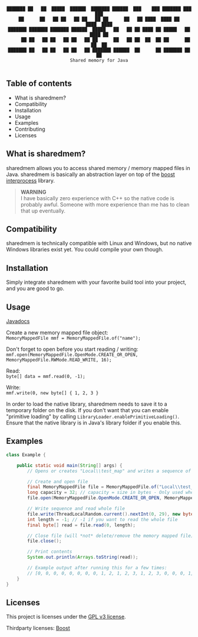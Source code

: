 <div style="text-align: center;">
    <pre><code>
███████ ██   ██  █████  ██████  ███████ ██████  ███    ███ ███████ ███    ███
██      ██   ██ ██   ██ ██   ██ ██      ██   ██ ████  ████ ██      ████  ████
███████ ███████ ███████ ██████  █████   ██   ██ ██ ████ ██ █████   ██ ████ ██
     ██ ██   ██ ██   ██ ██   ██ ██      ██   ██ ██  ██  ██ ██      ██  ██  ██
███████ ██   ██ ██   ██ ██   ██ ███████ ██████  ██      ██ ███████ ██      ██
Shared memory for Java
    </code></pre>
</div>

## Table of contents

- What is sharedmem?
- Compatibility
- Installation
- Usage
- Examples
- Contributing
- Licenses

## What is sharedmem?

sharedmem allows you to access shared memory / memory mapped files in Java. sharedmem is basically an abstraction layer on top of
the [boost interprocess](https://www.boost.org/doc/libs/1_76_0/doc/html/interprocess.html) library.

> **WARNING**\
> I have basically zero experience with C++ so the native code is probably awful. Someone with more experience than me has to clean that up eventually.

## Compatibility

sharedmem is technically compatible with Linux and Windows, but no native Windows libraries exist yet. You could compile your own though.

## Installation

Simply integrate sharedmem with your favorite build tool into your project, and you are good to go.

## Usage

[Javadocs](https://cerus.dev/api/sharedmem)

Create a new memory mapped file object:\
`MemoryMappedFile mmf = MemoryMappedFile.of("name");`

Don't forget to open before you start reading / writing:\
`mmf.open(MemoryMappedFile.OpenMode.CREATE_OR_OPEN, MemoryMappedFile.RWMode.READ_WRITE, 16);`

Read:\
`byte[] data = mmf.read(0, -1);`

Write:\
`mmf.write(0, new byte[] { 1, 2, 3 }`

In order to load the native library, sharedmem needs to save it to a temporary folder on the disk. If you don't want that you can enable "primitive
loading" by calling `LibraryLoader.enablePrimitiveLoading()`. Ensure that the native library is in Java's library folder if you enable this.

## Examples

```java
class Example {

    public static void main(String[] args) {
        // Opens or creates "Local\\test_map" and writes a sequence of [1, 2, 3] at random places

        // Create and open file
        final MemoryMappedFile file = MemoryMappedFile.of("Local\\test_map");
        long capacity = 32; // capacity = size in bytes - Only used when creating a memory mapped file
        file.open(MemoryMappedFile.OpenMode.CREATE_OR_OPEN, MemoryMappedFile.RWMode.READ_WRITE, capacity);

        // Write sequence and read whole file
        file.write(ThreadLocalRandom.current().nextInt(0, 29), new byte[] {1, 2, 3});
        int length = -1; // -1 if you want to read the whole file
        final byte[] read = file.read(0, length);

        // Close file (will *not* delete/remove the memory mapped file)
        file.close();

        // Print contents
        System.out.println(Arrays.toString(read));

        // Example output after running this for a few times:
        // [0, 0, 0, 0, 0, 0, 0, 0, 1, 2, 1, 2, 3, 1, 2, 3, 0, 0, 0, 1, 2, 3, 0, 0, 0, 1, 2, 3, 0, 1, 2, 3]
    }
}
```

## Licenses

This project is licenses under the [GPL v3 license](LICENSE.txt).

Thirdparty licenses: [Boost](BOOST_LICENSE.txt)